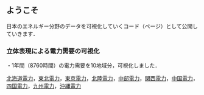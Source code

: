 ## ようこそ

日本のエネルギー分野のデータを可視化していくコード（ページ）として公開していきます．

### 立体表現による電力需要の可視化
・1年間（8760時間）の電力需要を10地域分，可視化しました．

[北海道電力](https://naohiro701.github.io/main/3D/elect_demand_TSO_Hokkaido.html)，[東北電力](https://naohiro701.github.io/main/3D/elect_demand_TSO_Tohoku.html)，[東京電力](https://naohiro701.github.io/main/3D/elect_demand_TSO_Tokyo.html)，[北陸電力](https://naohiro701.github.io/main/3D/elect_demand_TSO_Hokuriku.html)，[中部電力](https://naohiro701.github.io/main/3D/elect_demand_TSO_Chubu.html)，[関西電力](https://naohiro701.github.io/main/3D/elect_demand_TSO_Kansai.html)，[中国電力](https://naohiro701.github.io/main/3D/elect_demand_TSO_Chugoku.html)，[四国電力](https://naohiro701.github.io/main/3D/elect_demand_TSO_Shikoku.html)，[九州電力](https://naohiro701.github.io/main/3D/elect_demand_TSO_Kyushu.html)，[沖縄電力](https://naohiro701.github.io/main/3D/elect_demand_TSO_Okinawa.html)
